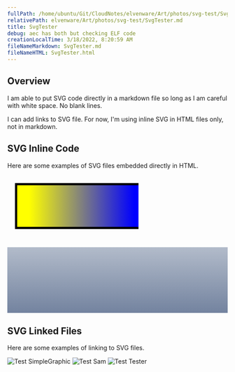 ```yaml
---
fullPath: /home/ubuntu/Git/CloudNotes/elvenware/Art/photos/svg-test/SvgTester.md
relativePath: elvenware/Art/photos/svg-test/SvgTester.md
title: SvgTester
debug: aec has both but checking ELF code
creationLocalTime: 3/18/2022, 8:20:59 AM
fileNameMarkdown: SvgTester.md
fileNameHTML: SvgTester.html
---
```


<!-- toc -->
<!-- tocstop -->

## Overview

I am able to put SVG code directly in a markdown file so long as I am careful with white space. No blank lines.

I can add links to SVG file. For now, I'm using inline SVG in HTML files only, not in markdown.

## SVG Inline Code

Here are some examples of SVG files embedded directly in HTML.

<svg version="1.1" xmlns="http://www.w3.org/2000/svg">
    <defs>
        <linearGradient id="MyGradient">
            <stop offset="10%" stop-color="yellow" />
            <stop offset="90%" stop-color="blue" />
        </linearGradient>
    </defs>
    <rect fill="url(#MyGradient)" stroke="black" stroke-width="5" x="20" y="20" width="300" height="100"/>
</svg>

<svg xmlns="http://www.w3.org/2000/svg"
     preserveAspectRatio="none"
     version="1.1"
     width="100%"
     height="100%"
     xmlns:xlink="http://www.w3.org/1999/xlink">
   <defs>
    <linearGradient id="myLinearGradient1"
                    x1="0%" y1="0%"
                    x2="0%" y2="100%"
                    spreadMethod="pad">
      <stop offset="0%"   stop-color="#b2bbca" stop-opacity="1"/>
      <stop offset="100%" stop-color="#73839f" stop-opacity="1"/>
    </linearGradient>
  </defs>
  <rect width="100%" height="100%"
     style="fill:url(#myLinearGradient1);" />
</svg>

## SVG Linked Files

Here are some examples of linking to SVG files.

<img src="/images/SimpleGraphic.svg" alt="Test SimpleGraphic">
<img src="/images/sam.svg" alt="Test Sam">
<img src="/images/tester.svg" alt="Test Tester">
